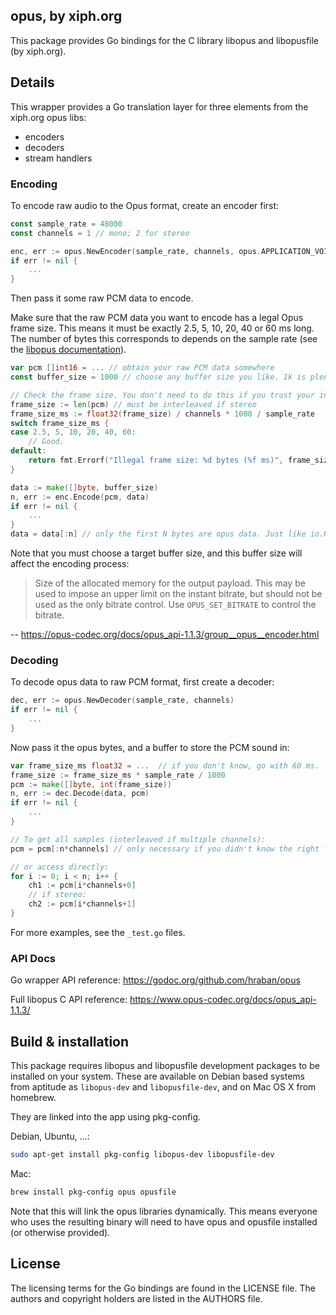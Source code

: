 ## opus, by xiph.org

This package provides Go bindings for the C library libopus and libopusfile (by
xiph.org).

## Details

This wrapper provides a Go translation layer for three elements from the
xiph.org opus libs:

* encoders
* decoders
* stream handlers

### Encoding

To encode raw audio to the Opus format, create an encoder first:

```go
const sample_rate = 48000
const channels = 1 // mono; 2 for stereo

enc, err := opus.NewEncoder(sample_rate, channels, opus.APPLICATION_VOIP)
if err != nil {
    ...
}
```

Then pass it some raw PCM data to encode.

Make sure that the raw PCM data you want to encode has a legal Opus frame size.
This means it must be exactly 2.5, 5, 10, 20, 40 or 60 ms long. The number of
bytes this corresponds to depends on the sample rate (see the [libopus
documentation](https://www.opus-codec.org/docs/opus_api-1.1.3/group__opus__encoder.html)).

```go
var pcm []int16 = ... // obtain your raw PCM data somewhere
const buffer_size = 1000 // choose any buffer size you like. 1k is plenty.

// Check the frame size. You don't need to do this if you trust your input.
frame_size := len(pcm) // must be interleaved if stereo
frame_size_ms := float32(frame_size) / channels * 1000 / sample_rate
switch frame_size_ms {
case 2.5, 5, 10, 20, 40, 60:
    // Good.
default:
    return fmt.Errorf("Illegal frame size: %d bytes (%f ms)", frame_size, frame_size_ms)
}

data := make([]byte, buffer_size)
n, err := enc.Encode(pcm, data)
if err != nil {
    ...
}
data = data[:n] // only the first N bytes are opus data. Just like io.Reader.
```

Note that you must choose a target buffer size, and this buffer size will affect
the encoding process:

> Size of the allocated memory for the output payload. This may be used to
> impose an upper limit on the instant bitrate, but should not be used as the
> only bitrate control. Use `OPUS_SET_BITRATE` to control the bitrate.

-- https://opus-codec.org/docs/opus_api-1.1.3/group__opus__encoder.html

### Decoding

To decode opus data to raw PCM format, first create a decoder:

```go
dec, err := opus.NewDecoder(sample_rate, channels)
if err != nil {
    ...
}
```

Now pass it the opus bytes, and a buffer to store the PCM sound in:

```go
var frame_size_ms float32 = ...  // if you don't know, go with 60 ms.
frame_size := frame_size_ms * sample_rate / 1000
pcm := make([]byte, int(frame_size))
n, err := dec.Decode(data, pcm)
if err != nil {
    ...
}

// To get all samples (interleaved if multiple channels):
pcm = pcm[:n*channels] // only necessary if you didn't know the right frame size

// or access directly:
for i := 0; i < n; i++ {
    ch1 := pcm[i*channels+0]
    // if stereo:
    ch2 := pcm[i*channels+1]
}
```

For more examples, see the `_test.go` files.

### API Docs

Go wrapper API reference:
https://godoc.org/github.com/hraban/opus

Full libopus C API reference:
https://www.opus-codec.org/docs/opus_api-1.1.3/

## Build & installation

This package requires libopus and libopusfile development packages to be
installed on your system. These are available on Debian based systems from
aptitude as `libopus-dev` and `libopusfile-dev`, and on Mac OS X from homebrew.

They are linked into the app using pkg-config.

Debian, Ubuntu, ...:
```sh
sudo apt-get install pkg-config libopus-dev libopusfile-dev
```

Mac:
```sh
brew install pkg-config opus opusfile
```

Note that this will link the opus libraries dynamically. This means everyone who
uses the resulting binary will need to have opus and opusfile installed (or
otherwise provided).

## License

The licensing terms for the Go bindings are found in the LICENSE file. The
authors and copyright holders are listed in the AUTHORS file.
